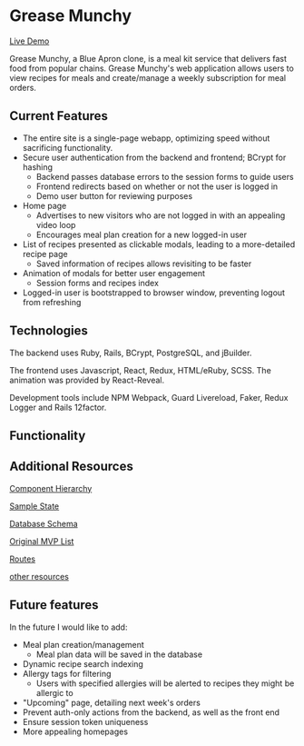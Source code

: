 # Grease Munchy

[Live Demo][heroku]

[heroku]: https://grease-munchy.herokuapp.com/

Grease Munchy, a Blue Apron clone, is a meal kit service that delivers fast food from popular chains. Grease Munchy's
web application allows users to view recipes for meals and create/manage a weekly subscription for meal orders.

## Current Features

*   The entire site is a single-page webapp, optimizing speed without sacrificing functionality.
*   Secure user authentication from the backend and frontend; BCrypt for hashing
    *   Backend passes database errors to the session forms to guide users
    *   Frontend redirects based on whether or not the user is logged in
    *   Demo user button for reviewing purposes
*   Home page
    *   Advertises to new visitors who are not logged in with an appealing video loop
    *   Encourages meal plan creation for a new logged-in user
*   List of recipes presented as clickable modals, leading to a more-detailed recipe page
    *   Saved information of recipes allows revisiting to be faster
*   Animation of modals for better user engagement
    *   Session forms and recipes index
*   Logged-in user is bootstrapped to browser window, preventing logout from refreshing

## Technologies

The backend uses Ruby, Rails, BCrypt, PostgreSQL, and jBuilder.

The frontend uses Javascript, React, Redux, HTML/eRuby, SCSS. The animation was provided by React-Reveal.

Development tools include NPM Webpack, Guard Livereload, Faker, Redux Logger and Rails 12factor.

## Functionality

## Additional Resources

[Component Hierarchy][component-hierarchy]

[Sample State][sample-state]

[Database Schema][database-schema]

[Original MVP List][mvp-list]

[Routes][routes]

[other resources][home]

[component-hierarchy]: https://github.com/stevenmchoi/grease_munchy/wiki/component-hierarchy
[sample-state]: https://github.com/stevenmchoi/grease_munchy/wiki/sample-state
[database-schema]: https://github.com/stevenmchoi/grease_munchy/wiki/database-schema
[mvp-list]: https://github.com/stevenmchoi/grease_munchy/wiki/mvp-list
[routes]: https://github.com/stevenmchoi/grease_munchy/wiki/routes
[home]: https://github.com/stevenmchoi/grease_munchy/wiki

## Future features

In the future I would like to add:

*   Meal plan creation/management
    *   Meal plan data will be saved in the database
*   Dynamic recipe search indexing
*   Allergy tags for filtering
    *   Users with specified allergies will be alerted to recipes they might be allergic to
*   "Upcoming" page, detailing next week's orders
*   Prevent auth-only actions from the backend, as well as the front end
*   Ensure session token uniqueness
*   More appealing homepages
